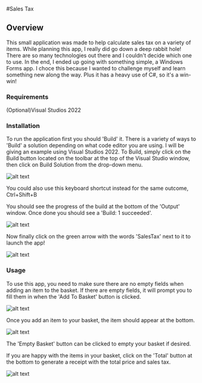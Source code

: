 #Sales Tax

## Overview

This small application was made to help calculate sales tax on a variety of items.
While planning this app, I really did go down a deep rabbit hole! There are so many technologies out there
and I couldn't decide which one to use. In the end, I ended up going with something simple, a Windows Forms app. I choce
this because I wanted to challenge myself and learn something new along the way. Plus it has a heavy use of C#,
so it's a win-win!

### Requirements

(Optional)Visual Studios 2022

### Installation

To run the application first you should 'Build' it.
There is a variety of ways to 'Build' a solution depending on what code editor you are using.
I will be giving an example using Visual Studios 2022.
To Build, simply click on the Build button located on the toolbar at the top of the Visual Studio window, then click on Build Solution
from the drop-down menu.

![alt text](https://i.imgur.com/sqbWMby.png)

You could also use this keyboard shortcut instead for the same outcome, Ctrl+Shift+B

You should see the progress of the build at the bottom of the 'Output' window. 
Once done you should see a 'Build: 1 succeeded'.

![alt text](https://i.imgur.com/s3rIgNb.png)

Now finally click on the green arrow with the words 'SalesTax' next to it to launch the app!

![alt text](https://i.imgur.com/2lZ7K6H.png)

### Usage

To use this app, you need to make sure there are no empty fields when adding an item to the basket. If there are empty fields, it will
prompt you to fill them in when the 'Add To Basket' button is clicked. 

![alt text](https://i.imgur.com/HtQOk4O.png)

Once you add an item to your basket, the item should appear at the bottom.

![alt text](https://i.imgur.com/ALyxdsZ.png)

The 'Empty Basket' button can be clicked to empty your basket if desired.

If you are happy with the items in your basket, click on the 'Total' button at the bottom to generate a receipt with the total price
and sales tax.

![alt text](https://i.imgur.com/v5Avl4I.png)
